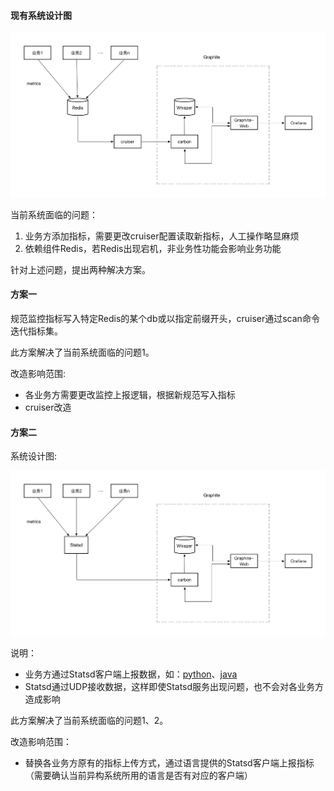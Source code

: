 #### 现有系统设计图

![old.jpg](./old.jpg)

当前系统面临的问题：

1. 业务方添加指标，需要更改cruiser配置读取新指标，人工操作略显麻烦
2. 依赖组件Redis，若Redis出现宕机，非业务性功能会影响业务功能

针对上述问题，提出两种解决方案。

#### 方案一

规范监控指标写入特定Redis的某个db或以指定前缀开头，cruiser通过scan命令迭代指标集。

此方案解决了当前系统面临的问题1。

改造影响范围:

- 各业务方需要更改监控上报逻辑，根据新规范写入指标
- cruiser改造

#### 方案二

系统设计图:

![new.jpg](./new.jpg)

说明：

- 业务方通过Statsd客户端上报数据，如：[python](https://github.com/jsocol/pystatsd)、[java](https://github.com/tim-group/java-statsd-client)
- Statsd通过UDP接收数据，这样即使Statsd服务出现问题，也不会对各业务方造成影响

此方案解决了当前系统面临的问题1、2。

改造影响范围：

- 替换各业务方原有的指标上传方式，通过语言提供的Statsd客户端上报指标（需要确认当前异构系统所用的语言是否有对应的客户端）

  

